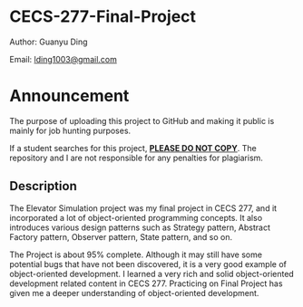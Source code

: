 # CECS-277-Final-Project

Author: Guanyu Ding

Email: lding1003@gmail.com



# Announcement

The purpose of uploading this project to GitHub and making it public is mainly for job hunting purposes.

If a student searches for this project, <u>**PLEASE DO NOT COPY**</u>. The repository and I are not responsible for any penalties for plagiarism.



## Description

The Elevator Simulation project was my final project in CECS 277, and it incorporated a lot of object-oriented programming concepts. It also introduces various design patterns such as Strategy pattern, Abstract Factory pattern, Observer pattern, State pattern, and so on.

The Project is about 95% complete. Although it may still have some potential bugs that have not been discovered, it is a very good example of object-oriented development. I learned a very rich and solid object-oriented development related content in CECS 277. Practicing on Final Project has given me a deeper understanding of object-oriented development.

